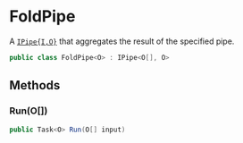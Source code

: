 # FoldPipe
A [`IPipe{I,O}`](./IPipe{I,O}.md) that aggregates the result of the specified pipe.

```cs
public class FoldPipe<O> : IPipe<O[], O>
```

## Methods
### Run(O[])
```cs
public Task<O> Run(O[] input)
```


